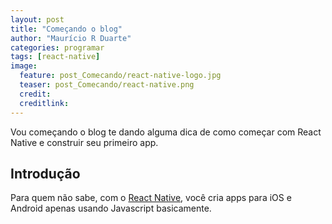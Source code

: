 ```yaml
---
layout: post
title: "Começando o blog"
author: "Maurício R Duarte"
categories: programar
tags: [react-native]
image:
  feature: post_Comecando/react-native-logo.jpg
  teaser: post_Comecando/react-native.png
  credit:
  creditlink:
---
```


Vou começando o blog te dando alguma dica de como começar com React Native e construir seu primeiro app.

## Introdução

Para quem não sabe, com o [React Native](https://facebook.github.io/react-native/), você cria apps para iOS e Android apenas usando Javascript basicamente.